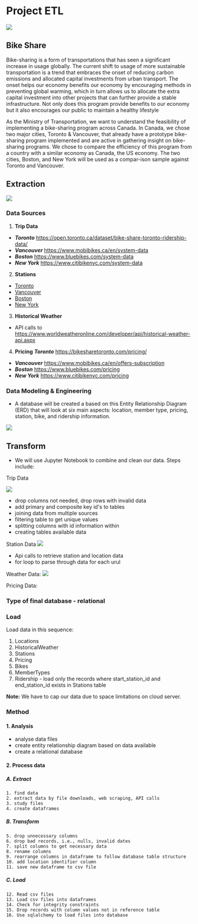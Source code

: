 # Project ETL
<img src="Images/bike.jpg">

## Bike Share
Bike-sharing is a form of transportations that has seen a significant increase in usage
globally. The current shift to usage of more sustainable transportation is a
trend that embraces the onset of reducing carbon emissions and allocated
capital investments from urban transport. The onset helps our economy benefits
our economy by encouraging methods in preventing global warming, which in turn
allows us to allocate the extra capital investment into other projects that can
further provide a stable infrastructure. Not only does this program provide
benefits to our economy but it also encourages our public to maintain a healthy
lifestyle

As the Ministry of Transportation, we want to understand the feasibility of implementing a bike-sharing program across Canada. In Canada, we chose two major cities, Toronto & Vancouver, that already have a prototype bike-sharing program implemented and are active in gathering insight on bike-sharing programs. We chose to compare the efficiency of this program from a country with a similar economy as Canada, the US economy.  The two cities, Boston, and New York will be used as a compar-ison sample against Toronto and Vancouver. 

## Extraction
<img src="Images/pd.read.png">

### Data Sources
1. **Trip Data**  
  * ***Toronto*** https://open.toronto.ca/dataset/bike-share-toronto-ridership-data/  
  * ***Vancouver*** https://www.mobibikes.ca/en/system-data  
  * ***Boston*** https://www.bluebikes.com/system-data  
  * ***New York*** https://www.citibikenyc.com/system-data  


2. **Stations**  
  * [Toronto](https://toronto-us.publicbikesystem.net/ube/gbfs/v1/en/station_information)
  * [Vancouver](https://vancouver-gbfs.smoove.pro/gbfs/en/station_information.json)
  * [Boston](https://gbfs.bluebikes.com/gbfs/en/station_information.json)
  * [New York](https://gbfs.citibikenyc.com/gbfs/en/station_information.json)
       

3. **Historical Weather**
  * API calls to https://www.worldweatheronline.com/developer/api/historical-weather-api.aspx
  
4. **Pricing**
   ***Toronto*** https://bikesharetoronto.com/pricing/
  * ***Vancouver*** https://www.mobibikes.ca/en/offers-subscription 
  * ***Boston*** https://www.bluebikes.com/pricing 
  * ***New York*** https://www.citibikenyc.com/pricing
  
  ### Data Modeling & Engineering
 * A database will be created a based on this Entity Relationship Diagram (ERD) that will look at six   main aspects: location, member type, pricing, station, bike, and ridership information. 
 
 <img src="Images/erd.png">

## Transform
 * We will use Jupyter Notebook to combine and clean our data. Steps include:
 
Trip Data

<img src="Images/trip.png">

   * drop columns not needed, drop rows with invalid data
   * add primary and composite key id's to tables
   * joining data from multiple sources
   * filtering table to get unique values
   * splitting columns with id information within
   * creating tables available data
   
Station Data
<img src="Images/pd.read.png">

   * Api calls to retrieve station and location data
   * for loop to parse through data for each urul
   
Weather Data:
<img src="Images/loop.png">

Pricing Data: 

### Type of final database - relational

### Load
Load data in this sequence:
1. Locations
2. HistoricalWeather
3. Stations
4. Pricing
5. Bikes
6. MemberTypes
7. Ridership - load only the records where start_station_id and end_station_id exists in Stations table

**Note:**
We have to cap our data due to space limitations on cloud server.


### Method
#### 1. Analysis
  * analyse data files
  * create entity relationship diagram based on data available
  * create a relational database 

#### 2. Process data
#####  A. Extract
    1. find data
    2. extract data by file downloads, web scraping, API calls
    3. study files
    4. create dataframes
#####  B. Transform
    5. drop unnecessary columns
    6. drop bad records, i.e., nulls, invalid dates
    7. split columns to get necessary data
    8. rename columns
    9. rearrange columns in dataframe to follow database table structure
    10. add location identifier column
    11. save new dataframe to csv file
#####  C. Load
    12. Read csv files
    13. Load csv files into dataframes
    14. Check for integrity constraints
    15. Drop records with column values not in reference table
    16. Use sqlalchemy to load files into database